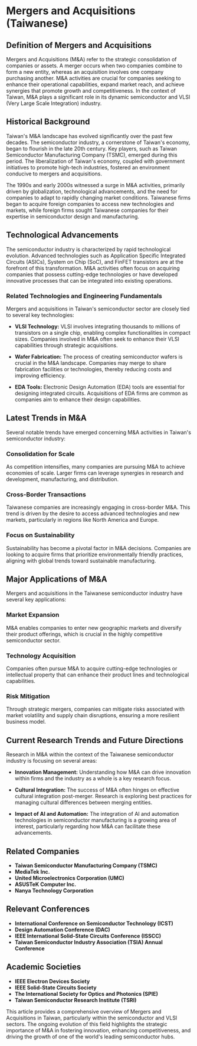 # Mergers and Acquisitions (Taiwanese)

## Definition of Mergers and Acquisitions

Mergers and Acquisitions (M&A) refer to the strategic consolidation of companies or assets. A merger occurs when two companies combine to form a new entity, whereas an acquisition involves one company purchasing another. M&A activities are crucial for companies seeking to enhance their operational capabilities, expand market reach, and achieve synergies that promote growth and competitiveness. In the context of Taiwan, M&A plays a significant role in its dynamic semiconductor and VLSI (Very Large Scale Integration) industry.

## Historical Background

Taiwan's M&A landscape has evolved significantly over the past few decades. The semiconductor industry, a cornerstone of Taiwan's economy, began to flourish in the late 20th century. Key players, such as Taiwan Semiconductor Manufacturing Company (TSMC), emerged during this period. The liberalization of Taiwan's economy, coupled with government initiatives to promote high-tech industries, fostered an environment conducive to mergers and acquisitions.

The 1990s and early 2000s witnessed a surge in M&A activities, primarily driven by globalization, technological advancements, and the need for companies to adapt to rapidly changing market conditions. Taiwanese firms began to acquire foreign companies to access new technologies and markets, while foreign firms sought Taiwanese companies for their expertise in semiconductor design and manufacturing.

## Technological Advancements

The semiconductor industry is characterized by rapid technological evolution. Advanced technologies such as Application Specific Integrated Circuits (ASICs), System on Chip (SoC), and FinFET transistors are at the forefront of this transformation. M&A activities often focus on acquiring companies that possess cutting-edge technologies or have developed innovative processes that can be integrated into existing operations.

### Related Technologies and Engineering Fundamentals

Mergers and acquisitions in Taiwan's semiconductor sector are closely tied to several key technologies:

- **VLSI Technology:** VLSI involves integrating thousands to millions of transistors on a single chip, enabling complex functionalities in compact sizes. Companies involved in M&A often seek to enhance their VLSI capabilities through strategic acquisitions.

- **Wafer Fabrication:** The process of creating semiconductor wafers is crucial in the M&A landscape. Companies may merge to share fabrication facilities or technologies, thereby reducing costs and improving efficiency.

- **EDA Tools:** Electronic Design Automation (EDA) tools are essential for designing integrated circuits. Acquisitions of EDA firms are common as companies aim to enhance their design capabilities.

## Latest Trends in M&A

Several notable trends have emerged concerning M&A activities in Taiwan's semiconductor industry:

### Consolidation for Scale

As competition intensifies, many companies are pursuing M&A to achieve economies of scale. Larger firms can leverage synergies in research and development, manufacturing, and distribution.

### Cross-Border Transactions

Taiwanese companies are increasingly engaging in cross-border M&A. This trend is driven by the desire to access advanced technologies and new markets, particularly in regions like North America and Europe.

### Focus on Sustainability

Sustainability has become a pivotal factor in M&A decisions. Companies are looking to acquire firms that prioritize environmentally friendly practices, aligning with global trends toward sustainable manufacturing.

## Major Applications of M&A

Mergers and acquisitions in the Taiwanese semiconductor industry have several key applications:

### Market Expansion

M&A enables companies to enter new geographic markets and diversify their product offerings, which is crucial in the highly competitive semiconductor sector.

### Technology Acquisition

Companies often pursue M&A to acquire cutting-edge technologies or intellectual property that can enhance their product lines and technological capabilities.

### Risk Mitigation

Through strategic mergers, companies can mitigate risks associated with market volatility and supply chain disruptions, ensuring a more resilient business model.

## Current Research Trends and Future Directions

Research in M&A within the context of the Taiwanese semiconductor industry is focusing on several areas:

- **Innovation Management:** Understanding how M&A can drive innovation within firms and the industry as a whole is a key research focus.

- **Cultural Integration:** The success of M&A often hinges on effective cultural integration post-merger. Research is exploring best practices for managing cultural differences between merging entities.

- **Impact of AI and Automation:** The integration of AI and automation technologies in semiconductor manufacturing is a growing area of interest, particularly regarding how M&A can facilitate these advancements.

## Related Companies

- **Taiwan Semiconductor Manufacturing Company (TSMC)**
- **MediaTek Inc.**
- **United Microelectronics Corporation (UMC)**
- **ASUSTeK Computer Inc.**
- **Nanya Technology Corporation**

## Relevant Conferences

- **International Conference on Semiconductor Technology (ICST)**
- **Design Automation Conference (DAC)**
- **IEEE International Solid-State Circuits Conference (ISSCC)**
- **Taiwan Semiconductor Industry Association (TSIA) Annual Conference**

## Academic Societies

- **IEEE Electron Devices Society**
- **IEEE Solid-State Circuits Society**
- **The International Society for Optics and Photonics (SPIE)**
- **Taiwan Semiconductor Research Institute (TSRI)**

This article provides a comprehensive overview of Mergers and Acquisitions in Taiwan, particularly within the semiconductor and VLSI sectors. The ongoing evolution of this field highlights the strategic importance of M&A in fostering innovation, enhancing competitiveness, and driving the growth of one of the world's leading semiconductor hubs.